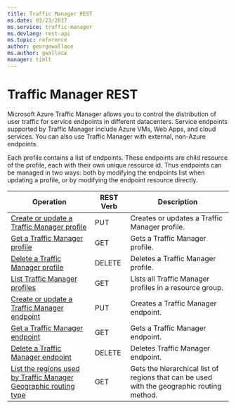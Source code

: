 ```yaml
---
title: Traffic Manager REST
ms.date: 03/23/2017
ms.service: traffic-manager
ms.devlang: rest-api
ms.topic: reference
author: georgewallace
ms.author: gwallace
manager: timlt
---
```

# Traffic Manager REST

Microsoft Azure Traffic Manager allows you to control the distribution of user traffic for service endpoints in different datacenters. Service endpoints supported by Traffic Manager include Azure VMs, Web Apps, and cloud services. You can also use Traffic Manager with external, non-Azure endpoints.

Each profile contains a list of endpoints.  These endpoints are child resource of the profile, each with their own unique resource id.  Thus endpoints can be managed in two ways: both by modifying the endpoints list when updating a profile, or by modifying the endpoint resource directly.  

| Operation | REST Verb | Description | 
|---------|---------|-----------|
| [Create or update a Traffic Manager profile](create-or-update-a-traffic-manager-profile.md)    |  PUT | Creates or updates a Traffic Manager profile. |  
| [Get a Traffic Manager profile](get-a-traffic-manager-profile.md)       |  GET | Gets a Traffic Manager profile. | 
| [Delete a Traffic Manager profile](delete-a-traffic-manager-profile.md)    |  DELETE | Deletes a Traffic Manager profile. |  
| [List Traffic Manager profiles](list-traffic-manager-profiles.md)  |  GET | Lists all Traffic Manager profiles in a resource group. |    
| [Create or update a Traffic Manager endpoint](create-or-update-a-traffic-manager-endpoint.md)   |  PUT | Creates a Traffic Manager endpoint. |   
| [Get a Traffic Manager endpoint](get-a-traffic-manager-endpoint.md)     |  GET | Gets a Traffic Manager endpoint. |   
| [Delete a Traffic Manager endpoint](delete-a-traffic-manager-endpoint.md)   |  DELETE | Deletes Traffic Manager endpoint. |   
| [List the regions used by Traffic Manager Geographic routing type](list-geo-regions-traffic-manager.md)   |  GET | Gets the hierarchical list of regions that can be used with the geographic routing method. |   
